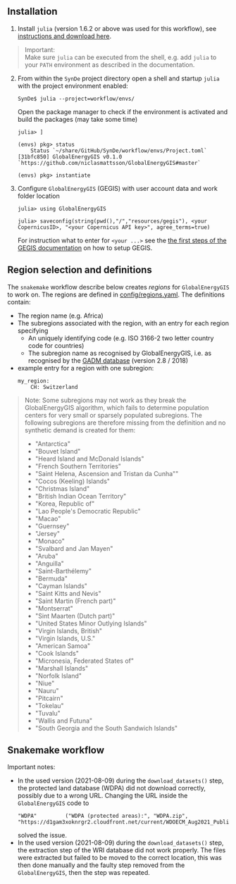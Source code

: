 

## Installation

1. Install `julia` (version 1.6.2 or above was used for this workflow),
    see [instructions and download here](https://julialang.org/downloads/platform/).

> Important:  
> Make sure `julia` can be executed from the shell, e.g. add `julia` to your `PATH` environment
> as described in the documentation.

2. From within the `SynDe` project directory open a shell and startup `julia` with the project environment enabled:

    ```
    SynDe$ julia --project=workflow/envs/
    ```
    Open the package manager to check if the environment is activated
    and build the packages (may take some time)
    ```
    julia> ]
    
    (envs) pkg> status
        Status `~/share/GitHub/SynDe/workflow/envs/Project.toml`
    [31bfc850] GlobalEnergyGIS v0.1.0 `https://github.com/niclasmattsson/GlobalEnergyGIS#master`
    
    (envs) pkg> instantiate
    ```
3. Configure `GlobalEnergyGIS` (GEGIS) with user account data and work folder location
    ```
    julia> using GlobalEnergyGIS

    julia> saveconfig(string(pwd(),"/","resources/gegis"), <your CopernicusID>, "<your Copernicus API key>", agree_terms=true)
    ```
    For instruction what to enter for `<your ...>` see the [the first steps of the GEGIS documentation](https://github.com/niclasmattsson/GlobalEnergyGIS#2-create-config-files-and-agree-to-dataset-terms) on how to setup GEGIS.

## Region selection and definitions

The `snakemake` workflow describe below creates *regions*  for `GlobalEnergyGIS` to work on.
The regions are defined in [config/regions.yaml](./config/regions.yaml).
The definitions contain:

* The region name (e.g. Africa)
* The subregions associated with the region, with an entry for each region specifying
    * An uniquely identifying code (e.g. ISO 3166-2 two letter country code for countries)
    * The subregion name as recognised by GlobalEnergyGIS, i.e. as recognised by the [GADM database](https://gadm.org/maps.html) (version 2.8 / 2018)
* example entry for a region with one subregion:
    ```
    my_region:
        CH: Switzerland
    ```

> Note:
> Some subregions may not work as they break the GlobalEnergyGIS algorithm,
> which fails to determine population centers for very small or sparsely populated
> subregions. The following subregions are therefore missing from the definition
> and no synthetic demand is created for them:
>
> - "Antarctica"
> - "Bouvet Island"
> - "Heard Island and McDonald Islands"
> - "French Southern Territories"
> - "Saint Helena, Ascension and Tristan da Cunha""
> - "Cocos (Keeling) Islands"
> - "Christmas Island"
> - "British Indian Ocean Territory"
> - "Korea, Republic of"
> - "Lao People's Democratic Republic"
> - "Macao"
> - "Guernsey"
> - "Jersey"
> - "Monaco"
> - "Svalbard and Jan Mayen"
> - "Aruba"
> - "Anguilla"
> - "Saint-Barthélemy"
> - "Bermuda"
> - "Cayman Islands"
> - "Saint Kitts and Nevis"
> - "Saint Martin (French part)"
> - "Montserrat"
> - "Sint Maarten (Dutch part)"
> - "United States Minor Outlying Islands"
> - "Virgin Islands, British"
> - "Virgin Islands, U.S."
> - "American Samoa"
> - "Cook Islands"
> - "Micronesia, Federated States of"
> - "Marshall Islands"
> - "Norfolk Island"
> - "Niue"
> - "Nauru"
> - "Pitcairn"
> - "Tokelau"
> - "Tuvalu"
> - "Wallis and Futuna"
> - "South Georgia and the South Sandwich Islands"

## Snakemake workflow

Important notes:

* In the used version (2021-08-09) during the `download_datasets()` step,
    the protected land database (WDPA) did not download correctly, possibly due to a wrong URL.
    Changing the URL inside the `GlobalEnergyGIS` code to
    ```
    "WDPA"         ("WDPA (protected areas):", "WDPA.zip",
    "https://d1gam3xoknrgr2.cloudfront.net/current/WDOECM_Aug2021_Public_shp.zip")
    ```
    solved the issue.
* In the used version (2021-08-09) during the `download_datasets()` step,
    the extraction step of the WRI database did not work properly.
    The files were extracted but failed to be moved to the correct location,
    this was then done manually and the faulty step removed from the `GlobalEnergyGIS`,
    then the step was repeated.

